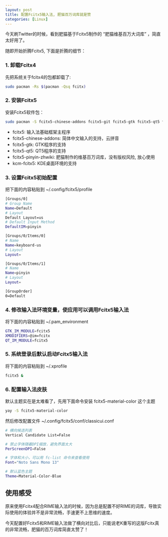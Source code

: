 ```yaml
---
layout: post
title: 配置Fcitx5输入法, 肥猫百万词库就是赞
categories: [Linux]
---
```


今天刷Twitter的时候，看到肥猫基于Fcitx5制作的 “肥猫维基百万大词库” ，简直太好用了。

随即开始折腾Fcitx5, 下面是折腾的细节：

### 1. 卸载Fcitx4

先把系统关于fcitx4的包都卸载了:

```bash
sudo pacman -Rs $(pacman -Qsq fcitx)
```

### 2. 安装Fcitx5

安装Fcitx5软件包：

```bash
sudo pacman -S fcitx5-chinese-addons fcitx5-git fcitx5-gtk fcitx5-qt5 fcitx5-pinyin-zhwiki kcm-fcitx5
```

* fcitx5: 输入法基础框架主程序
* fcitx5-chinese-addons: 简体中文输入的支持，云拼音
* fcitx5-gtk: GTK程序的支持
* fcitx5-qt5: QT5程序的支持
* fcitx5-pinyin-zhwiki: 肥猫制作的维基百万词库，没有版权风险, 放心使用
* kcm-fcitx5: KDE桌面环境的支持

### 3. 设置Fcitx5初始配置

把下面的内容粘贴到 ~/.config/fcitx5/profile

```bash
[Groups/0]
# Group Name
Name=Default
# Layout
Default Layout=us
# Default Input Method
DefaultIM=pinyin

[Groups/0/Items/0]
# Name
Name=keyboard-us
# Layout
Layout=

[Groups/0/Items/1]
# Name
Name=pinyin
# Layout
Layout=

[GroupOrder]
0=Default
```

### 4. 修改输入法环境变量，使应用可以调用Fcitx5输入法

将下面的内容粘贴到 ~/.pam_environment

```bash
GTK_IM_MODULE=fcitx5
XMODIFIERS=@im=fcitx
QT_IM_MODULE=fcitx5
```

### 5. 系统登录后默认启动Fcitx5输入法

将下面的内容粘贴到 ~/.xprofile

```bash
fcitx5 &
```

### 6. 配置输入法皮肤

默认主题实在是太难看了，先用下面命令安装 fcitx5-material-color 这个主题

```bash
yay -S fcitx5-material-color
```

然后修改配置文件 ~/.config/fcitx5/conf/classicui.conf

```bash
# 横向候选列表
Vertical Candidate List=False

# 禁止字体随着DPI缩放，避免界面太大
PerScreenDPI=False

# 字体和大小，可以用 fc-list 命令来查看使用
Font="Noto Sans Mono 13"

# 默认蓝色主题
Theme=Material-Color-Blue
```

## 使用感受
原来使用Fcitx4配合RIME输入法的时候，因为总是配置不好RIME的词库，导致实际使用的体验并不是非常流畅，手速更不上思维的速度。

今天配置好Fcitx5和RIME输入法做了横向对比后，只能说老K重写的这版Fcitx真的非常流畅，肥猫的百万词库简直太赞了！
